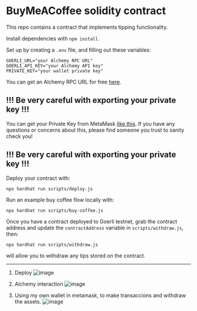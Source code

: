 # BuyMeACoffee solidity contract

This repo contains a contract that implements tipping functionality.

Install dependencies with `npm install`.

Set up by creating a `.env` file, and filling out these variables:

```
GOERLI_URL="your Alchemy RPC URL"
GOERLI_API_KEY="your Alchemy API key"
PRIVATE_KEY="your wallet private key"
```

You can get an Alchemy RPC URL for free [here](https://alchemy.com/?a=roadtoweb3weektwo).

## !!! Be very careful with exporting your private key !!!

You can get your Private Key from MetaMask [like this](https://metamask.zendesk.com/hc/en-us/articles/360015289632-How-to-Export-an-Account-Private-Key).
If you have any questions or concerns about this, please find someone you trust to sanity check you! 

## !!! Be very careful with exporting your private key !!!

Deploy your contract with:

```
npx hardhat run scripts/deploy.js
```

Run an example buy coffee flow locally with:

```
npx hardhat run scripts/buy-coffee.js
```

Once you have a contract deployed to Goerli testnet, grab the contract address and update the `contractAddress` variable in `scripts/withdraw.js`, then:

```
npx hardhat run scripts/withdraw.js
```

will allow you to withdraw any tips stored on the contract.

--------------------------------------------------------------------------------

1. Deploy 
![image](https://user-images.githubusercontent.com/42863568/201966580-50b389eb-0196-4379-8484-2dae817a5745.png)

2. Alchemy interaction
![image](https://user-images.githubusercontent.com/42863568/201966921-f97e6b0d-2a4d-48e7-86bd-64c78ef1e65a.png)

3. Using my own wallet in metamask, to make transaccions and withdraw the assets.
![image](https://user-images.githubusercontent.com/42863568/201967843-f5ffddf1-2fbb-4779-ab8a-117db3ea1e50.png)


